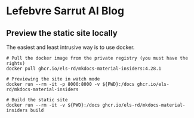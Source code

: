 # Lefebvre Sarrut AI Blog

## Preview the static site locally

The easiest and least intrusive way is to use docker.

```shell
# Pull the docker image from the private registry (you must have the rights)
docker pull ghcr.io/els-rd/mkdocs-material-insiders:4.28.1
```

```shell
# Previewing the site in watch mode
docker run --rm -it -p 8000:8000 -v ${PWD}:/docs ghcr.io/els-rd/mkdocs-material-insiders
```

```shell
# Build the static site
docker run --rm -it -v ${PWD}:/docs ghcr.io/els-rd/mkdocs-material-insiders build
```